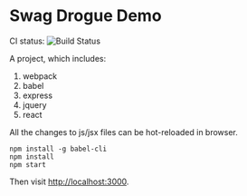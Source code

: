  Swag Drogue Demo
================

CI status: ![Build Status](https://travis-ci.org/Swag-Drogue/new-SD.png?branch=master)

A project, which includes:

1. webpack
2. babel
3. express
4. jquery
5. react

All the changes to js/jsx files can be hot-reloaded in browser.

```
npm install -g babel-cli
npm install
npm start
```

Then visit <http://localhost:3000>.

